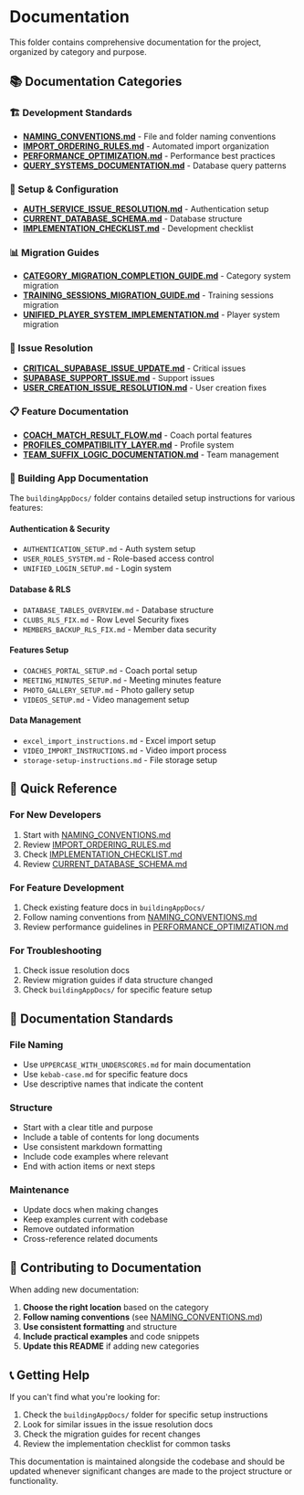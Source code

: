 # Documentation

This folder contains comprehensive documentation for the project, organized by category and purpose.

## 📚 **Documentation Categories**

### **🏗️ Development Standards**
- **[NAMING_CONVENTIONS.md](./NAMING_CONVENTIONS.md)** - File and folder naming conventions
- **[IMPORT_ORDERING_RULES.md](./IMPORT_ORDERING_RULES.md)** - Automated import organization
- **[PERFORMANCE_OPTIMIZATION.md](./PERFORMANCE_OPTIMIZATION.md)** - Performance best practices
- **[QUERY_SYSTEMS_DOCUMENTATION.md](./QUERY_SYSTEMS_DOCUMENTATION.md)** - Database query patterns

### **🔧 Setup & Configuration**
- **[AUTH_SERVICE_ISSUE_RESOLUTION.md](./AUTH_SERVICE_ISSUE_RESOLUTION.md)** - Authentication setup
- **[CURRENT_DATABASE_SCHEMA.md](./CURRENT_DATABASE_SCHEMA.md)** - Database structure
- **[IMPLEMENTATION_CHECKLIST.md](./IMPLEMENTATION_CHECKLIST.md)** - Development checklist

### **📊 Migration Guides**
- **[CATEGORY_MIGRATION_COMPLETION_GUIDE.md](./CATEGORY_MIGRATION_COMPLETION_GUIDE.md)** - Category system migration
- **[TRAINING_SESSIONS_MIGRATION_GUIDE.md](./TRAINING_SESSIONS_MIGRATION_GUIDE.md)** - Training sessions migration
- **[UNIFIED_PLAYER_SYSTEM_IMPLEMENTATION.md](./UNIFIED_PLAYER_SYSTEM_IMPLEMENTATION.md)** - Player system migration

### **🐛 Issue Resolution**
- **[CRITICAL_SUPABASE_ISSUE_UPDATE.md](./CRITICAL_SUPABASE_ISSUE_UPDATE.md)** - Critical issues
- **[SUPABASE_SUPPORT_ISSUE.md](./SUPABASE_SUPPORT_ISSUE.md)** - Support issues
- **[USER_CREATION_ISSUE_RESOLUTION.md](./USER_CREATION_ISSUE_RESOLUTION.md)** - User creation fixes

### **📋 Feature Documentation**
- **[COACH_MATCH_RESULT_FLOW.md](./COACH_MATCH_RESULT_FLOW.md)** - Coach portal features
- **[PROFILES_COMPATIBILITY_LAYER.md](./PROFILES_COMPATIBILITY_LAYER.md)** - Profile system
- **[TEAM_SUFFIX_LOGIC_DOCUMENTATION.md](./TEAM_SUFFIX_LOGIC_DOCUMENTATION.md)** - Team management

### **🔨 Building App Documentation**
The `buildingAppDocs/` folder contains detailed setup instructions for various features:

#### **Authentication & Security**
- `AUTHENTICATION_SETUP.md` - Auth system setup
- `USER_ROLES_SYSTEM.md` - Role-based access control
- `UNIFIED_LOGIN_SETUP.md` - Login system

#### **Database & RLS**
- `DATABASE_TABLES_OVERVIEW.md` - Database structure
- `CLUBS_RLS_FIX.md` - Row Level Security fixes
- `MEMBERS_BACKUP_RLS_FIX.md` - Member data security

#### **Features Setup**
- `COACHES_PORTAL_SETUP.md` - Coach portal setup
- `MEETING_MINUTES_SETUP.md` - Meeting minutes feature
- `PHOTO_GALLERY_SETUP.md` - Photo gallery setup
- `VIDEOS_SETUP.md` - Video management setup

#### **Data Management**
- `excel_import_instructions.md` - Excel import setup
- `VIDEO_IMPORT_INSTRUCTIONS.md` - Video import process
- `storage-setup-instructions.md` - File storage setup

## 🎯 **Quick Reference**

### **For New Developers**
1. Start with [NAMING_CONVENTIONS.md](./NAMING_CONVENTIONS.md)
2. Review [IMPORT_ORDERING_RULES.md](./IMPORT_ORDERING_RULES.md)
3. Check [IMPLEMENTATION_CHECKLIST.md](./IMPLEMENTATION_CHECKLIST.md)
4. Review [CURRENT_DATABASE_SCHEMA.md](./CURRENT_DATABASE_SCHEMA.md)

### **For Feature Development**
1. Check existing feature docs in `buildingAppDocs/`
2. Follow naming conventions from [NAMING_CONVENTIONS.md](./NAMING_CONVENTIONS.md)
3. Review performance guidelines in [PERFORMANCE_OPTIMIZATION.md](./PERFORMANCE_OPTIMIZATION.md)

### **For Troubleshooting**
1. Check issue resolution docs
2. Review migration guides if data structure changed
3. Check `buildingAppDocs/` for specific feature setup

## 📝 **Documentation Standards**

### **File Naming**
- Use `UPPERCASE_WITH_UNDERSCORES.md` for main documentation
- Use `kebab-case.md` for specific feature docs
- Use descriptive names that indicate the content

### **Structure**
- Start with a clear title and purpose
- Include a table of contents for long documents
- Use consistent markdown formatting
- Include code examples where relevant
- End with action items or next steps

### **Maintenance**
- Update docs when making changes
- Keep examples current with codebase
- Remove outdated information
- Cross-reference related documents

## 🔄 **Contributing to Documentation**

When adding new documentation:

1. **Choose the right location** based on the category
2. **Follow naming conventions** (see [NAMING_CONVENTIONS.md](./NAMING_CONVENTIONS.md))
3. **Use consistent formatting** and structure
4. **Include practical examples** and code snippets
5. **Update this README** if adding new categories

## 📞 **Getting Help**

If you can't find what you're looking for:

1. Check the `buildingAppDocs/` folder for specific setup instructions
2. Look for similar issues in the issue resolution docs
3. Check the migration guides for recent changes
4. Review the implementation checklist for common tasks

This documentation is maintained alongside the codebase and should be updated whenever significant changes are made to the project structure or functionality.
